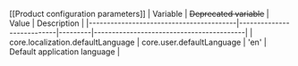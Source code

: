 [[Product configuration parameters]]
| Variable                                | ~~Deprecated variable~~   | Value   | Description                              |
|-----------------------------------------|---------------------------|---------|------------------------------------------|
| core.localization.defaultLanguage       | core.user.defaultLanguage | 'en'    | Default application language             |